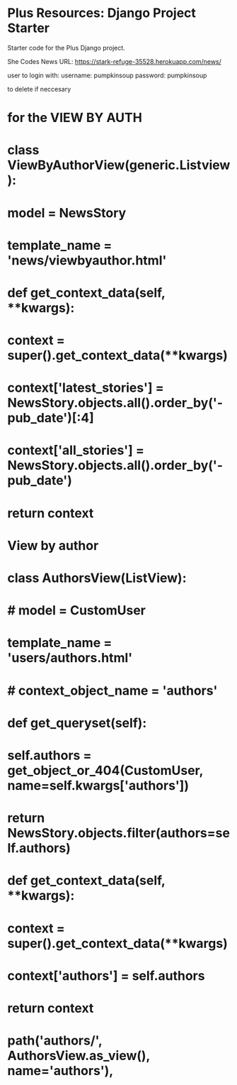 # Plus Resources: Django Project Starter

Starter code for the Plus Django project.

She Codes News URL:
https://stark-refuge-35528.herokuapp.com/news/

user to login with: 
username: pumpkinsoup
password: pumpkinsoup







to delete if neccesary
# for the VIEW BY AUTH
    
# class ViewByAuthorView(generic.Listview):
#         model = NewsStory
#         template_name = 'news/viewbyauthor.html'     


#     def get_context_data(self, **kwargs):
#         context = super().get_context_data(**kwargs)
#         context['latest_stories'] = NewsStory.objects.all().order_by('-pub_date')[:4]
#         context['all_stories'] = NewsStory.objects.all().order_by('-pub_date')
#         return context


# View by author
# class AuthorsView(ListView):
#     # model = CustomUser
#     template_name = 'users/authors.html'
#     # context_object_name = 'authors'

#     def get_queryset(self):
#         self.authors = get_object_or_404(CustomUser, name=self.kwargs['authors'])
#         return NewsStory.objects.filter(authors=self.authors)

#     def get_context_data(self, **kwargs):
#         context = super().get_context_data(**kwargs)
#         context['authors'] = self.authors
#         return context

# path('authors/', AuthorsView.as_view(), name='authors'),